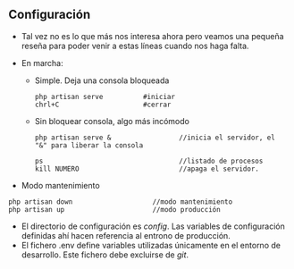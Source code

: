 ## Configuración

* Tal vez no es lo que más nos interesa ahora pero veamos una pequeña reseña para poder venir a estas líneas cuando nos haga falta.

* En marcha:

  * Simple. Deja una consola bloqueada
    ```
    php artisan serve          #iniciar
    chrl+C                     #cerrar
    ```
  * Sin bloquear consola, algo más incómodo
    ```
    php artisan serve &                 //inicia el servidor, el "&" para liberar la consola

    ps                                  //listado de procesos
    kill NUMERO                         //apaga el servidor.
    ```

* Modo mantenimiento

```
php artisan down                    //modo mantenimiento
php artisan up                      //modo producción
```

* El directorio de configuración es _config_. Las variables de configuración definidas ahí hacen referencia al entrono de producción.
* El fichero .env define variables utilizadas únicamente en el entorno de desarrollo. Este fichero debe excluirse de _git_.



